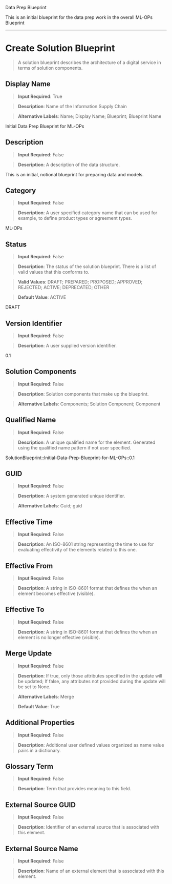 Data Prep Blueprint

This is an initial blueprint for the data prep work in the overall ML-OPs Blueprint

____
# Create Solution Blueprint
>	A solution blueprint describes the architecture of a digital service in terms of solution components.

## Display Name
>	**Input Required**: True

>	**Description**: Name of the Information Supply Chain

>	**Alternative Labels**: Name; Display Name; Blueprint; Blueprint Name

Initial Data Prep Blueprint for ML-OPs
## Description
>	**Input Required**: False

>	**Description**: A description of the data structure.

This is an initial, notional blueprint for preparing data and models.
## Category
>	**Input Required**: False

>	**Description**: A user specified category name that can be used for example, to define product types or agreement types.

ML-OPs
## Status
>	**Input Required**: False

>	**Description**: The status of the solution blueprint. There is a list of valid values that this conforms to.

>	**Valid Values**: DRAFT; PREPARED; PROPOSED; APPROVED; REJECTED;  ACTIVE; DEPRECATED; OTHER

>	**Default Value**: ACTIVE

DRAFT
## Version Identifier
>	**Input Required**: False

>	**Description**: A user supplied version identifier.

0.1
## Solution Components
>	**Input Required**: False

>	**Description**: Solution components that make up the blueprint.

>	**Alternative Labels**: Components; Solution Component; Component


## Qualified Name
>	**Input Required**: False

>	**Description**: A unique qualified name for the element. Generated using the qualified name pattern  if not user specified.

SolutionBlueprint::Initial-Data-Prep-Blueprint-for-ML-OPs::0.1
## GUID
>	**Input Required**: False

>	**Description**: A system generated unique identifier.

>	**Alternative Labels**: Guid; guid


## Effective Time
>	**Input Required**: False

>	**Description**: An ISO-8601 string representing the time to use for evaluating effectivity of the elements related to this one.


## Effective From
>	**Input Required**: False

>	**Description**: A string in ISO-8601 format that defines the when an element becomes effective (visible).


## Effective To
>	**Input Required**: False

>	**Description**: A string in ISO-8601 format that defines the when an element is no longer effective (visible).


## Merge Update
>	**Input Required**: False

>	**Description**: If true, only those attributes specified in the update will be updated; If false, any attributes not provided during the update will be set to None.

>	**Alternative Labels**: Merge

>	**Default Value**: True


## Additional Properties
>	**Input Required**: False

>	**Description**: Additional user defined values organized as name value pairs in a dictionary.


## Glossary Term
>	**Input Required**: False

>	**Description**: Term that provides meaning to this field.


## External Source GUID
>	**Input Required**: False

>	**Description**: Identifier of an external source that is associated with this element.


## External Source Name
>	**Input Required**: False

>	**Description**: Name of an external element that is associated with this element.

